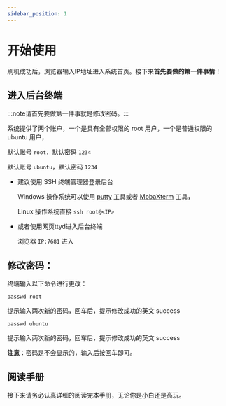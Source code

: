 ```yaml
---
sidebar_position: 1
---
```


# 开始使用

刷机成功后，浏览器输入IP地址进入系统首页。接下来**首先要做的第一件事情**！

## 进入后台终端

:::note请首先要做第一件事就是修改密码。:::

系统提供了两个账户，一个是具有全部权限的 root 用户，一个是普通权限的 ubuntu 用户，

默认账号 `root`，默认密码 `1234`

默认账号 `ubuntu`，默认密码 `1234`

- 建议使用 SSH 终端管理器登录后台

  Windows 操作系统可以使用 [putty](https://www.chiark.greenend.org.uk/~sgtatham/putty/latest.html) 工具或者 [MobaXterm](https://mobaxterm.mobatek.net/) 工具，

  Linux 操作系统直接 `ssh root@<IP>`

- 或者使用网页ttyd进入后台终端

  浏览器 `IP:7681` 进入

## 修改密码：

终端输入以下命令进行更改：

```passwd root```

提示输入两次新的密码，回车后，提示修改成功的英文 success

```passwd ubuntu```

提示输入两次新的密码，回车后，提示修改成功的英文 success

**注意**：密码是不会显示的，输入后按回车即可。

## 阅读手册

接下来请务必认真详细的阅读完本手册，无论你是小白还是高玩。
